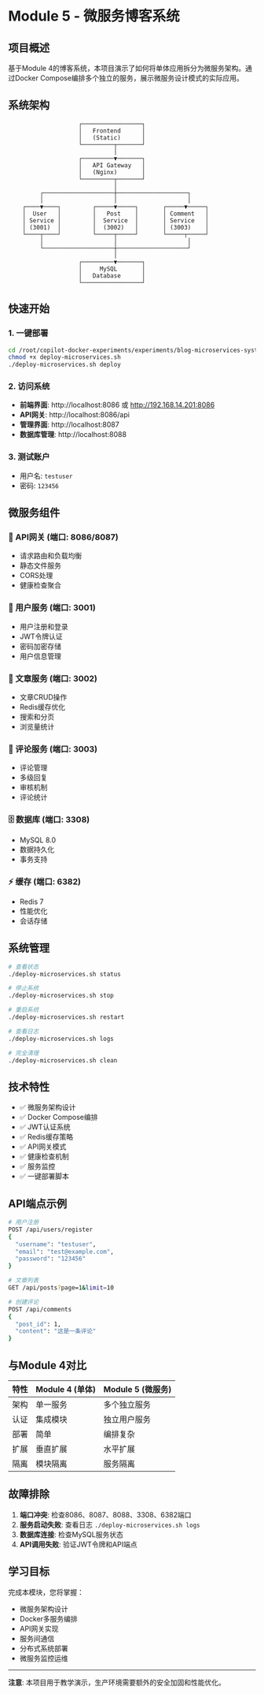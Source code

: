 # Module 5 - 微服务博客系统

## 项目概述

基于Module 4的博客系统，本项目演示了如何将单体应用拆分为微服务架构。通过Docker Compose编排多个独立的服务，展示微服务设计模式的实际应用。

## 系统架构

```
                    ┌─────────────────┐
                    │   Frontend      │
                    │   (Static)      │
                    └─────────┬───────┘
                              │
                    ┌─────────▼───────┐
                    │   API Gateway   │
                    │   (Nginx)       │
                    └─────────┬───────┘
                              │
         ┌────────────────────┼────────────────────┐
         │                    │                    │
    ┌────▼────┐         ┌─────▼─────┐       ┌─────▼─────┐
    │  User   │         │   Post    │       │ Comment   │
    │ Service │         │  Service  │       │ Service   │
    │ (3001)  │         │  (3002)   │       │ (3003)    │
    └────┬────┘         └─────┬─────┘       └─────┬─────┘
         │                    │                    │
         └────────────────────┼────────────────────┘
                              │
                    ┌─────────▼───────┐
                    │     MySQL       │
                    │   Database      │
                    └─────────────────┘
```

## 快速开始

### 1. 一键部署
```bash
cd /root/copilot-docker-experiments/experiments/blog-microservices-system
chmod +x deploy-microservices.sh
./deploy-microservices.sh deploy
```

### 2. 访问系统
- **前端界面**: http://localhost:8086 或 http://192.168.14.201:8086
- **API网关**: http://localhost:8086/api
- **管理界面**: http://localhost:8087
- **数据库管理**: http://localhost:8088

### 3. 测试账户
- 用户名: `testuser`
- 密码: `123456`

## 微服务组件

### 🚪 API网关 (端口: 8086/8087)
- 请求路由和负载均衡
- 静态文件服务
- CORS处理
- 健康检查聚合

### 👤 用户服务 (端口: 3001)
- 用户注册和登录
- JWT令牌认证
- 密码加密存储
- 用户信息管理

### 📝 文章服务 (端口: 3002)
- 文章CRUD操作
- Redis缓存优化
- 搜索和分页
- 浏览量统计

### 💬 评论服务 (端口: 3003)
- 评论管理
- 多级回复
- 审核机制
- 评论统计

### 🗄️ 数据库 (端口: 3308)
- MySQL 8.0
- 数据持久化
- 事务支持

### ⚡ 缓存 (端口: 6382)
- Redis 7
- 性能优化
- 会话存储

## 系统管理

```bash
# 查看状态
./deploy-microservices.sh status

# 停止系统
./deploy-microservices.sh stop

# 重启系统
./deploy-microservices.sh restart

# 查看日志
./deploy-microservices.sh logs

# 完全清理
./deploy-microservices.sh clean
```

## 技术特性

- ✅ 微服务架构设计
- ✅ Docker Compose编排
- ✅ JWT认证系统
- ✅ Redis缓存策略
- ✅ API网关模式
- ✅ 健康检查机制
- ✅ 服务监控
- ✅ 一键部署脚本

## API端点示例

```bash
# 用户注册
POST /api/users/register
{
  "username": "testuser",
  "email": "test@example.com", 
  "password": "123456"
}

# 文章列表
GET /api/posts?page=1&limit=10

# 创建评论
POST /api/comments
{
  "post_id": 1,
  "content": "这是一条评论"
}
```

## 与Module 4对比

| 特性 | Module 4 (单体) | Module 5 (微服务) |
|------|----------------|------------------|
| 架构 | 单一服务 | 多个独立服务 |
| 认证 | 集成模块 | 独立用户服务 |
| 部署 | 简单 | 编排复杂 |
| 扩展 | 垂直扩展 | 水平扩展 |
| 隔离 | 模块隔离 | 服务隔离 |

## 故障排除

1. **端口冲突**: 检查8086、8087、8088、3308、6382端口
2. **服务启动失败**: 查看日志 `./deploy-microservices.sh logs`
3. **数据库连接**: 检查MySQL服务状态
4. **API调用失败**: 验证JWT令牌和API端点

## 学习目标

完成本模块，您将掌握：
- 微服务架构设计
- Docker多服务编排
- API网关实现
- 服务间通信
- 分布式系统部署
- 微服务监控运维

---

**注意**: 本项目用于教学演示，生产环境需要额外的安全加固和性能优化。